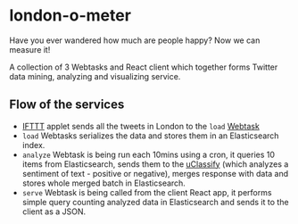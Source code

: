 # london-o-meter

Have you ever wandered how much are people happy? Now we can measure it!

A collection of 3 Webtasks and React client which together forms Twitter data mining, analyzing and visualizing service.

## Flow of the services
* [IFTTT](https://ifttt.com/discover) applet sends all the tweets in London to the `load` [Webtask](https://webtask.io/)
* `load` Webtasks serializes the data and stores them in an Elasticsearch index.
* `analyze` Webtask is being run each 10mins using a cron, it queries 10 items from Elasticsearch, sends them to the [uClassify](https://uclassify.com/) (which analyzes a sentiment of text - positive or negative), merges response with data and stores whole merged batch in Elasticsearch.
* `serve` Webtask is being called from the client React app, it performs simple query counting analyzed data in Elasticsearch and sends it to the client as a JSON.
